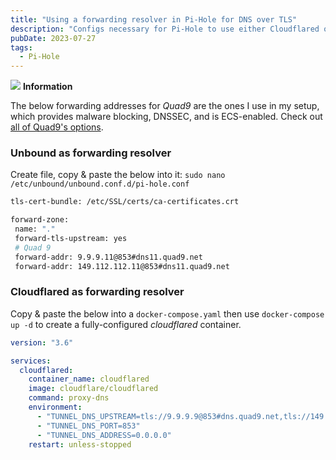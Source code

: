 ```yaml
---
title: "Using a forwarding resolver in Pi-Hole for DNS over TLS"
description: "Configs necessary for Pi-Hole to use either Cloudflared or Unbound as forwarding resolver to Quad9 using DNS over TLS."
pubDate: 2023-07-27
tags:
  - Pi-Hole
---
```


<div>
  <div class="info">
    <span>
      <img src="/img/assets/info.svg" class="info-icon">
      <b>Information</b>
    </span>
    <p>
      The below forwarding addresses for <em>Quad9</em> are the ones I use in my setup, which provides malware blocking, DNSSEC, and is ECS-enabled. Check out <a href="https://www.quad9.net/service/service-addresses-and-features" target="_blank">all of Quad9's options</a>.
    </p>
  </div>
</div>

### Unbound as forwarding resolver

Create file, copy & paste the below into it: `sudo nano /etc/unbound/unbound.conf.d/pi-hole.conf`

```bash
tls-cert-bundle: /etc/SSL/certs/ca-certificates.crt

forward-zone:
 name: "."
 forward-tls-upstream: yes
 # Quad 9
 forward-addr: 9.9.9.11@853#dns11.quad9.net
 forward-addr: 149.112.112.11@853#dns11.quad9.net
```

### Cloudflared as forwarding resolver

Copy & paste the below into a `docker-compose.yaml` then use `docker-compose up -d` to create a fully-configured _cloudflared_ container.

```yaml
version: "3.6"

services:
  cloudflared:
    container_name: cloudflared
    image: cloudflare/cloudflared
    command: proxy-dns
    environment:
      - "TUNNEL_DNS_UPSTREAM=tls://9.9.9.9@853#dns.quad9.net,tls://149.112.112.112@853#dns.quad9.net"
      - "TUNNEL_DNS_PORT=853"
      - "TUNNEL_DNS_ADDRESS=0.0.0.0"
    restart: unless-stopped
```
